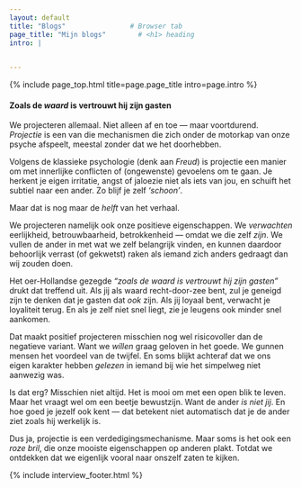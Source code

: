 ```yaml
---
layout: default
title: "Blogs"                # Browser tab
page_title: "Mijn blogs"        # <h1> heading
intro: |
  

---
```


{% include page_top.html 
   title=page.page_title 
   intro=page.intro 
%}

<div class="custom-section">

<h4>Zoals de <em>waard</em> is vertrouwt hij zijn gasten</h4>

<p>We projecteren allemaal. Niet alleen af en toe — maar voortdurend. <em>Projectie</em> is een van die mechanismen die zich onder de motorkap van onze psyche afspeelt, meestal zonder dat we het doorhebben.</p>

<p>Volgens de klassieke psychologie (denk aan <em>Freud</em>) is projectie een manier om met innerlijke conflicten of (ongewenste) gevoelens om te gaan. Je herkent je eigen irritatie, angst of jaloezie niet als iets van jou, en schuift het subtiel naar een ander. Zo blijf je zelf <i>‘schoon’</i>.</p>

<p>Maar dat is nog maar de <em>helft</em> van het verhaal.</p>

<p>We projecteren namelijk ook onze positieve eigenschappen. We <em>verwachten</em> eerlijkheid, betrouwbaarheid, betrokkenheid — omdat we die zelf <i>zijn</i>. We vullen de ander in met wat we zelf belangrijk vinden, en kunnen daardoor behoorlijk verrast (of gekwetst) raken als iemand zich anders gedraagt dan wij zouden doen.</p>

<p>Het oer-Hollandse gezegde <i>“zoals de waard is vertrouwt hij zijn gasten”</i> drukt dat treffend uit. Als jij als waard recht-door-zee bent, zul je geneigd zijn te denken dat je gasten dat <em>ook</em> zijn. Als jij loyaal bent, verwacht je loyaliteit terug. En als je zelf niet snel liegt, zie je leugens ook minder snel aankomen.</p>

<p>Dat maakt positief projecteren misschien nog wel risicovoller dan de negatieve variant. Want we <i>wíllen</i> graag geloven in het goede. We gunnen mensen het voordeel van de twijfel. En soms blijkt achteraf dat we ons eigen karakter hebben <em>gelezen</em> in iemand bij wie het simpelweg niet aanwezig was.</p>

<p>Is dat erg? Misschien niet altijd. Het is mooi om met een open blik te leven. Maar het vraagt wel om een beetje bewustzijn. Want de ander <i>is</i> <em>niet jij</em>. En hoe goed je jezelf ook kent — dat betekent niet automatisch dat je de ander ziet zoals hij werkelijk is.</p>

<p>Dus ja, projectie is een verdedigingsmechanisme. Maar soms is het ook een <em>roze bril</em>, die onze mooiste eigenschappen op anderen plakt. Totdat we ontdekken dat we eigenlijk vooral naar onszelf zaten te kijken.</p>


{% include interview_footer.html %}
  
</div>

